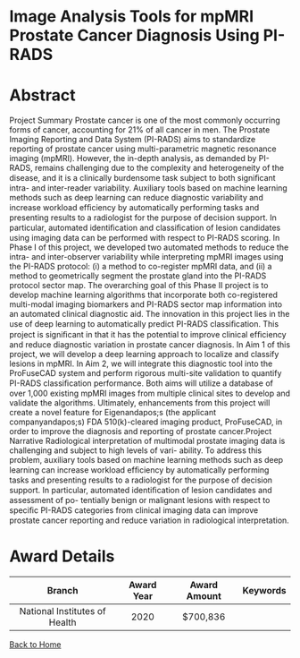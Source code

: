 
Image Analysis Tools for mpMRI Prostate Cancer Diagnosis Using PI-RADS
======================================================================

# Abstract


Project Summary
Prostate cancer is one of the most commonly occurring forms of cancer, accounting for 21% of all cancer in men.
The Prostate Imaging Reporting and Data System (PI-RADS) aims to standardize reporting of prostate cancer
using multi-parametric magnetic resonance imaging (mpMRI). However, the in-depth analysis, as demanded
by PI-RADS, remains challenging due to the complexity and heterogeneity of the disease, and it is a clinically
burdensome task subject to both signiﬁcant intra- and inter-reader variability. Auxiliary tools based on machine
learning methods such as deep learning can reduce diagnostic variability and increase workload efﬁciency by
automatically performing tasks and presenting results to a radiologist for the purpose of decision support. In
particular, automated identiﬁcation and classiﬁcation of lesion candidates using imaging data can be performed
with respect to PI-RADS scoring. In Phase I of this project, we developed two automated methods to reduce the
intra- and inter-observer variability while interpreting mpMRI images using the PI-RADS protocol: (i) a method
to co-register mpMRI data, and (ii) a method to geometrically segment the prostate gland into the PI-RADS
protocol sector map. The overarching goal of this Phase II project is to develop machine learning algorithms that
incorporate both co-registered multi-modal imaging biomarkers and PI-RADS sector map information into an
automated clinical diagnostic aid. The innovation in this project lies in the use of deep learning to automatically
predict PI-RADS classiﬁcation. This project is signiﬁcant in that it has the potential to improve clinical efﬁciency
and reduce diagnostic variation in prostate cancer diagnosis. In Aim 1 of this project, we will develop a deep
learning approach to localize and classify lesions in mpMRI. In Aim 2, we will integrate this diagnostic tool into the
ProFuseCAD system and perform rigorous multi-site validation to quantify PI-RADS classiﬁcation performance.
Both aims will utilize a database of over 1,000 existing mpMRI images from multiple clinical sites to develop and
validate the algorithms. Ultimately, enhancements from this project will create a novel feature for Eigenandapos;s (the
applicant companyandapos;s) FDA 510(k)-cleared imaging product, ProFuseCAD, in order to improve the diagnosis and
reporting of prostate cancer.Project Narrative
Radiological interpretation of multimodal prostate imaging data is challenging and subject to high levels of vari-
ability. To address this problem, auxiliary tools based on machine learning methods such as deep learning can
increase workload efﬁciency by automatically performing tasks and presenting results to a radiologist for the
purpose of decision support. In particular, automated identiﬁcation of lesion candidates and assessment of po-
tentially benign or malignant lesions with respect to speciﬁc PI-RADS categories from clinical imaging data can
improve prostate cancer reporting and reduce variation in radiological interpretation.  

# Award Details

|Branch|Award Year|Award Amount|Keywords|
| :---: | :---: | :---: | :---: |
|National Institutes of Health|2020|$700,836||
  
  


[Back to Home](https://github.com/chrischow/dod_sbir_awards/JH/#2353)